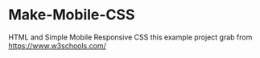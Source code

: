 # Make-Mobile-CSS
HTML and Simple Mobile Responsive CSS 
this example project grab from https://www.w3schools.com/
